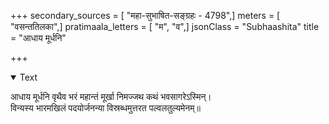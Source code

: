 +++
secondary_sources = [ "महा-सुभाषित-सङ्ग्रहः - 4798",]
meters = [ "वसन्ततिलका",]
pratimaala_letters = [ "म", "व",]
jsonClass = "Subhaashita"
title = "आधाय मूर्धनि"

+++

<details open><summary>Text</summary>

आधाय मूर्धनि वृथैव भरं महान्तं मूर्खा निमज्जथ कथं भवसागरेऽस्मिन्।  
विन्यस्य भारमखिलं पदयोर्जनन्या विस्रब्धमुत्तरत पल्वलतुल्यमेनम्॥
</details>
